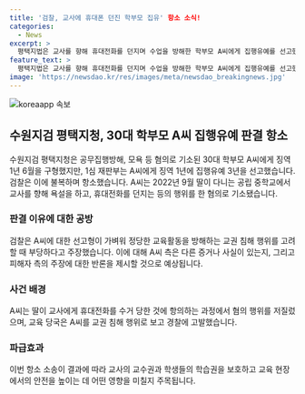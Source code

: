 ```yaml
---
title: '검찰, 교사에 휴대폰 던진 학부모 집유' 항소 소식!
categories:
  - News
excerpt: >
  평택지법은 교사를 향해 휴대전화를 던지며 수업을 방해한 학부모 A씨에게 집행유예를 선고했지만, 검찰은 불복하고 항소했습니다. A씨는 딸을 수업 중인 교사에게 욕설하고 휴대전화를 던진 혐의로 기소되었는데, 검찰은 징역 1년 6개월을 구형했지만 법원은 징역 1년에 집행유예 3년을 선고했습니다. 검찰은 항소이유로 "교사와 학생의 학습권을 보호할 필요가 있다"고 밝혔습니다. A씨는 2022년 9월 한 공립 중학교를 찾아가 교사를 공격한 것으로 조사됐으며, 교육 당국에 의해 경찰에 고발되었습니다.
feature_text: >
  평택지법은 교사를 향해 휴대전화를 던지며 수업을 방해한 학부모 A씨에게 집행유예를 선고했지만, 검찰은 불복하고 항소했습니다. A씨는 딸을 수업 중인 교사에게 욕설하고 휴대전화를 던진 혐의로 기소되었는데, 검찰은 징역 1년 6개월을 구형했지만 법원은 징역 1년에 집행유예 3년을 선고했습니다. 검찰은 항소이유로 "교사와 학생의 학습권을 보호할 필요가 있다"고 밝혔습니다. A씨는 2022년 9월 한 공립 중학교를 찾아가 교사를 공격한 것으로 조사됐으며, 교육 당국에 의해 경찰에 고발되었습니다.
image: 'https://newsdao.kr/res/images/meta/newsdao_breakingnews.jpg'
---
```


<p><img src="https://newsdao.kr/res/images/meta/newsdao_breakingnews.jpg" alt="koreaapp 속보" /></p>

<h2 data-ke-size="size26">수원지검 평택지청, 30대 학부모 A씨 집행유예 판결 항소</h2>

<p data-ke-size="size16">수원지검 평택지청은 공무집행방해, 모욕 등 혐의로 기소된 30대 학부모 A씨에게 징역 1년 6월을 구형했지만, 1심 재판부는 A씨에게 징역 1년에 집행유예 3년을 선고했습니다. 검찰은 이에 불복하며 항소했습니다. A씨는 2022년 9월 딸이 다니는 공립 중학교에서 교사를 향해 욕설을 하고, 휴대전화를 던지는 등의 행위를 한 혐의로 기소됐습니다. </p>

<h3>판결 이유에 대한 공방</h3>

<p data-ke-size="size16">검찰은 A씨에 대한 선고형이 가벼워 정당한 교육활동을 방해하는 교권 침해 행위를 고려할 때 부당하다고 주장했습니다. 이에 대해 A씨 측은 다른 증거나 사실이 있는지, 그리고 피해자 측의 주장에 대한 반론을 제시할 것으로 예상됩니다.</p>

<h3>사건 배경</h3>

<p data-ke-size="size16">A씨는 딸이 교사에게 휴대전화를 수거 당한 것에 항의하는 과정에서 혐의 행위를 저질렀으며, 교육 당국은 A씨를 교권 침해 행위로 보고 경찰에 고발했습니다.</p>

<h3>파급효과</h3>

<p data-ke-size="size16">이번 항소 소송이 결과에 따라 교사의 교수권과 학생들의 학습권을 보호하고 교육 현장에서의 안전을 높이는 데 어떤 영향을 미칠지 주목됩니다.</p>

